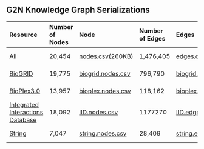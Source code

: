 ## G2N Knowledge Graph Serializations

| Resource | Number of Nodes | Node | Number of Edges| Edges | Date Updated |
| :--------- | :--------- | :--------- | :--------- |:--------- |:--------- |
| All | 20,454 | [nodes.csv](https://minio.dev.maayanlab.cloud/g2n/Protein.nodes.csv)(260KB)| 1,476,405 |[edges.csv](https://minio.dev.maayanlab.cloud/g2n/Protein.PPI.Protein.edges.csv)(84.1MB)| 07-20-23|
[BioGRID](https://thebiogrid.org/) | 19,775 | [biogrid.nodes.csv](https://minio.dev.maayanlab.cloud/g2n/nodes/biogrid.nodes.csv) | 796,790  | [biogrid.edges.csv](https://minio.dev.maayanlab.cloud/g2n/edges/Protein.BioGRID.Protein.edges.csv) | 07-26-23|
[BioPlex3.0](https://bioplex.hms.harvard.edu/) | 13,957 | [bioplex.nodes.csv](https://minio.dev.maayanlab.cloud/g2n/nodes/bioplex.nodes.csv) | 118,162 | [bioplex.edges.csv](https://minio.dev.maayanlab.cloud/g2n/edges/Protein.BioPlex.Protein.edges.csv) | 07-26-23|
[Integrated Interactions Database](http://iid.ophid.utoronto.ca/) | 18,092 | [IID.nodes.csv](https://minio.dev.maayanlab.cloud/g2n/nodes/IID.nodes.csv) | 1177270 | [IID.edges.csv](https://minio.dev.maayanlab.cloud/g2n/edges/https://minio.dev.maayanlab.cloud/g2n/edges/Protein.IntegratedInteractionsDatabase.Protein.edges.csv) | 07-26-23|
[String](https://string-db.org/) | 7,047 | [string.nodes.csv](https://minio.dev.maayanlab.cloud/g2n/nodes/STRINGDB.nodes.csv) | 28,409 | [string.edges.csv](https://minio.dev.maayanlab.cloud/g2n/edges/Protein.PPI.Protein.edges.OneWay.string.csv)| 07-26-23|

